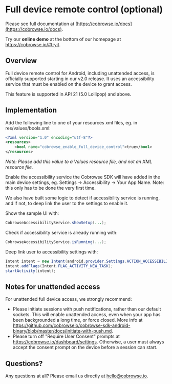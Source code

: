 # Full device remote control (optional)

Please see full documentation at [https://cobrowse.io/docs](https://cobrowse.io/docs).

Try our **online demo** at the bottom of our homepage at <https://cobrowse.io/#tryit>.

## Overview
Full device remote control for Android, including unattended access, is officially supported starting in our v2.0 release. It uses an accessibility service that must be enabled on the device to grant access.

This feature is supported in API 21 (5.0 Lollipop) and above.

## Implementation

Add the following line to one of your resources xml files, eg. in res/values/bools.xml:


```xml
<?xml version="1.0" encoding="utf-8"?>
<resources>
    <bool name="cobrowse_enable_full_device_control">true</bool>
</resources>
```
*Note: Please add this value to a Values resource file, and not an XML resource file.*

Enable the accessibility service the Cobrowse SDK will have added in the main device settings, eg. Settings -> Accessibility -> Your App Name. Note: this only has to be done the very first time. 

We also have built some logic to detect if accessibility service is running, and if not, to deep link the user to the settings to enable it. 

Show the sample UI with:
```java
CobrowseAccessibilityService.showSetup(...);
```

Check if accessibility service is already running with:
```java
CobrowseAccessibilityService.isRunning(...);
```

Deep link user to accessibility settings with:
```java
Intent intent = new Intent(android.provider.Settings.ACTION_ACCESSIBILITY_SETTINGS);
intent.addFlags(Intent.FLAG_ACTIVITY_NEW_TASK);
startActivity(intent);
```

## Notes for unattended access
For unattended full device access, we strongly recommend: 
- Please initiate sessions with push notifications, rather than our default sockets. This will enable unattended access, even when your app has been backgrounded a long time, or force closed. More info at <https://github.com/cobrowseio/cobrowse-sdk-android-binary/blob/master/docs/initiate-with-push.md>.
- Please turn off "Require User Consent" prompts at <https://cobrowse.io/dashboard/settings>. Otherwise, a user must always accept the consent prompt on the device before a session can start.


## Questions?
Any questions at all? Please email us directly at [hello@cobrowse.io](mailto:hello@cobrowse.io).
